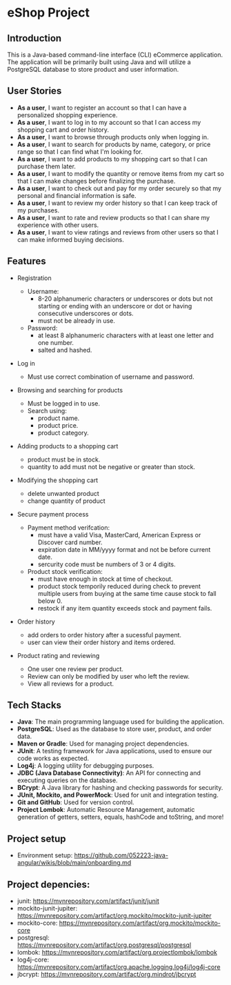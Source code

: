 # eShop Project

## Introduction

This is a Java-based command-line interface (CLI) eCommerce application. The application will be primarily built using Java and will utilize a PostgreSQL database to store product and user information.

## User Stories

- **As a user**, I want to register an account so that I can have a personalized shopping experience.
- **As a user**, I want to log in to my account so that I can access my shopping cart and order history.
- **As a user**, I want to browse through products only when logging in.
- **As a user**, I want to search for products by name, category, or price range so that I can find what I'm looking for.
- **As a user**, I want to add products to my shopping cart so that I can purchase them later.
- **As a user**, I want to modify the quantity or remove items from my cart so that I can make changes before finalizing the purchase.
- **As a user**, I want to check out and pay for my order securely so that my personal and financial information is safe.
- **As a user**, I want to review my order history so that I can keep track of my purchases.
- **As a user**, I want to rate and review products so that I can share my experience with other users.
- **As a user**, I want to view ratings and reviews from other users so that I can make informed buying decisions.


## Features

- Registration
    - Username:
      - 8-20 alphanumeric characters or underscores or dots but not starting or ending with an underscore or dot or having consecutive underscores or dots. 
      - must not be already in use.
    - Password:
      - at least 8 alphanumeric characters with at least one letter and one number.
      - salted and hashed.
- Log in
  - Must use correct combination of username and password.
- Browsing and searching for products
  - Must be logged in to use.
  - Search using:
    - product name.
    - product price.
    - product category.
- Adding products to a shopping cart
    - product must be in stock.
    - quantity to add must not be negative or greater than stock.
- Modifying the shopping cart
  - delete unwanted product
  - change quantity of product
- Secure payment process
  - Payment method verifcation:
    - must have a valid Visa, MasterCard, American Express or Discover card number.
    - expiration date in MM/yyyy format and not be before current date.
    - sercurity code must be numbers of 3 or 4 digits.
  - Product stock verification:
    - must have enough in stock at time of checkout.
    - product stock temporily reduced during check to prevent multiple users from buying at the same time cause stock to fall below 0.
    - restock if any item quantity exceeds stock and payment fails.
- Order history
  - add orders to order history after a sucessful payment.
  - user can view their order history and items ordered.

- Product rating and reviewing
  - One user one review per product.
  - Review can only be modified by user who left the review.
  - View all reviews for a product.



## Tech Stacks

- **Java**: The main programming language used for building the application.
- **PostgreSQL**: Used as the database to store user, product, and order data.
- **Maven or Gradle**: Used for managing project dependencies.
- **JUnit**: A testing framework for Java applications, used to ensure our code works as expected.
- **Log4j**: A logging utility for debugging purposes.
- **JDBC (Java Database Connectivity)**: An API for connecting and executing queries on the database.
- **BCrypt**: A Java library for hashing and checking passwords for security.
- **JUnit, Mockito, and PowerMock**: Used for unit and integration testing.
- **Git and GitHub**: Used for version control.
- **Project Lombok**: Automatic Resource Management, automatic generation of getters, setters, equals, hashCode and toString, and more!


## Project setup
  - Environment setup: https://github.com/052223-java-angular/wikis/blob/main/onboarding.md
  
## Project depencies:
  - junit: https://mvnrepository.com/artifact/junit/junit
  - mockito-junit-jupiter: https://mvnrepository.com/artifact/org.mockito/mockito-junit-jupiter 
  - mockito-core: https://mvnrepository.com/artifact/org.mockito/mockito-core
  - postgresql: https://mvnrepository.com/artifact/org.postgresql/postgresql
  - lombok: https://mvnrepository.com/artifact/org.projectlombok/lombok
  - log4j-core: https://mvnrepository.com/artifact/org.apache.logging.log4j/log4j-core
  - jbcrypt: https://mvnrepository.com/artifact/org.mindrot/jbcrypt
